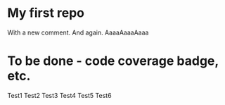 My first repo
=====
With a new comment.
And again.
AaaaAaaaAaaa
# To be done - code coverage badge, etc.
Test1
Test2
Test3
Test4
Test5
Test6
